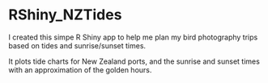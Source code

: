 # RShiny_NZTides

I created this simpe R Shiny app to help me plan my bird photography trips based on tides and sunrise/sunset times.  

It plots tide charts for New Zealand ports, and the sunrise and sunset times with an approximation of the golden hours.
